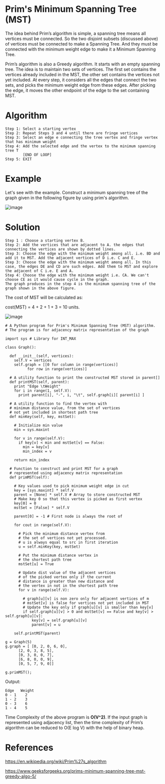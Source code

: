 # Prim's Minimum Spanning Tree (MST)

The idea behind Prim’s algorithm is simple, a spanning tree means all vertices must be connected. So the two disjoint subsets (discussed above) of vertices must be connected to make a Spanning Tree. And they must be connected with the minimum weight edge to make it a Minimum Spanning Tree.

Prim’s algorithm is also a Greedy algorithm. It starts with an empty spanning tree. The idea is to maintain two sets of vertices. 
The first set contains the vertices already included in the MST, the other set contains the vertices not yet included. 
At every step, it considers all the edges that connect the two sets, and picks the minimum weight edge from these edges. 
After picking the edge, it moves the other endpoint of the edge to the set containing MST. 

# Algorithm

    Step 1: Select a starting vertex
    Step 2: Repeat Steps 3 and 4 until there are fringe vertices
    Step 3: Select an edge e connecting the tree vertex and fringe vertex that has minimum weight
    Step 4: Add the selected edge and the vertex to the minimum spanning tree T
            [END OF LOOP]
    Step 5: EXIT

# Example

Let's see with the example. Construct a minimum spanning tree of the graph given in the following figure by using prim's algorithm.

![image](https://user-images.githubusercontent.com/66105257/136989202-be80ff20-941a-4cef-a459-9c3fadf25f7c.png)

# Solution

    Step 1 : Choose a starting vertex B.
    Step 2: Add the vertices that are adjacent to A. the edges that connecting the vertices are shown by dotted lines.
    Step 3: Choose the edge with the minimum weight among all. i.e. BD and add it to MST. Add the adjacent vertices of D i.e. C and E.
    Step 3: Choose the edge with the minimum weight among all. In this case, the edges DE and CD are such edges. Add them to MST and explore the adjacent of C i.e. E and A.
    Step 4: Choose the edge with the minimum weight i.e. CA. We can't choose CE as it would cause cycle in the graph.
    The graph produces in the step 4 is the minimum spanning tree of the graph shown in the above figure.

The cost of MST will be calculated as:

cost(MST) = 4 + 2 + 1 + 3 = 10 units.

![image](https://user-images.githubusercontent.com/66105257/136989353-9497527d-c785-4c91-835c-f475e932812a.png)


    # A Python program for Prim's Minimum Spanning Tree (MST) algorithm.
    # The program is for adjacency matrix representation of the graph

    import sys # Library for INT_MAX

    class Graph():

      def __init__(self, vertices):
        self.V = vertices
        self.graph = [[0 for column in range(vertices)]
              for row in range(vertices)]

      # A utility function to print the constructed MST stored in parent[]
      def printMST(self, parent):
        print "Edge \tWeight"
        for i in range(1, self.V):
          print parent[i], "-", i, "\t", self.graph[i][ parent[i] ]

      # A utility function to find the vertex with
      # minimum distance value, from the set of vertices
      # not yet included in shortest path tree
      def minKey(self, key, mstSet):

        # Initialize min value
        min = sys.maxint

        for v in range(self.V):
          if key[v] < min and mstSet[v] == False:
            min = key[v]
            min_index = v

        return min_index

      # Function to construct and print MST for a graph
      # represented using adjacency matrix representation
      def primMST(self):

        # Key values used to pick minimum weight edge in cut
        key = [sys.maxint] * self.V
        parent = [None] * self.V # Array to store constructed MST
        # Make key 0 so that this vertex is picked as first vertex
        key[0] = 0
        mstSet = [False] * self.V

        parent[0] = -1 # First node is always the root of

        for cout in range(self.V):

          # Pick the minimum distance vertex from
          # the set of vertices not yet processed.
          # u is always equal to src in first iteration
          u = self.minKey(key, mstSet)

          # Put the minimum distance vertex in
          # the shortest path tree
          mstSet[u] = True

          # Update dist value of the adjacent vertices
          # of the picked vertex only if the current
          # distance is greater than new distance and
          # the vertex in not in the shortest path tree
          for v in range(self.V):

            # graph[u][v] is non zero only for adjacent vertices of m
            # mstSet[v] is false for vertices not yet included in MST
            # Update the key only if graph[u][v] is smaller than key[v]
            if self.graph[u][v] > 0 and mstSet[v] == False and key[v] > self.graph[u][v]:
                key[v] = self.graph[u][v]
                parent[v] = u

        self.printMST(parent)

    g = Graph(5)
    g.graph = [ [0, 2, 0, 6, 0],
          [2, 0, 3, 8, 5],
          [0, 3, 0, 0, 7],
          [6, 8, 0, 0, 9],
          [0, 5, 7, 9, 0]]

    g.primMST();
   Output:

    Edge   Weight
    0 - 1    2
    1 - 2    3
    0 - 3    6
    1 - 4    5

Time Complexity of the above program is <b>O(V^2)</b>. If the input graph is represented using adjacency list, then the time complexity of Prim’s algorithm can be reduced to O(E log V) with the help of binary heap.


# References

https://en.wikipedia.org/wiki/Prim%27s_algorithm

https://www.geeksforgeeks.org/prims-minimum-spanning-tree-mst-greedy-algo-5/
